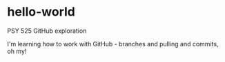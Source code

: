 # hello-world
PSY 525 GitHub exploration

I'm learning how to work with GitHub - branches and pulling and commits, oh my! 
